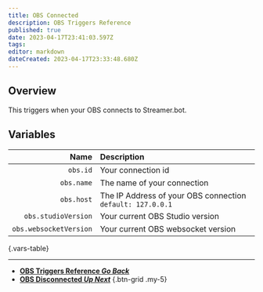 ```yaml
---
title: OBS Connected
description: OBS Triggers Reference
published: true
date: 2023-04-17T23:41:03.597Z
tags: 
editor: markdown
dateCreated: 2023-04-17T23:33:48.680Z
---
```


## Overview
This triggers when your OBS connects to Streamer.bot.

## Variables
Name | Description
----:|:------------
`obs.id` | Your connection id
`obs.name` | The name of your connection
`obs.host` | The IP Address of your OBS connection `default: 127.0.0.1`
`obs.studioVersion` | Your current OBS Studio version
`obs.websocketVersion` | Your current OBS websocket version
{.vars-table}

---

- [<i class="mdi mdi-chevron-left"></i>**OBS Triggers Reference *Go Back***](/Triggers/OBS)
- [<i class="mdi mdi-wifi-alert text--obs"></i> **OBS Disconnected *Up Next***](/Triggers/OBS/OBS-Disconnected)
{.btn-grid .my-5}